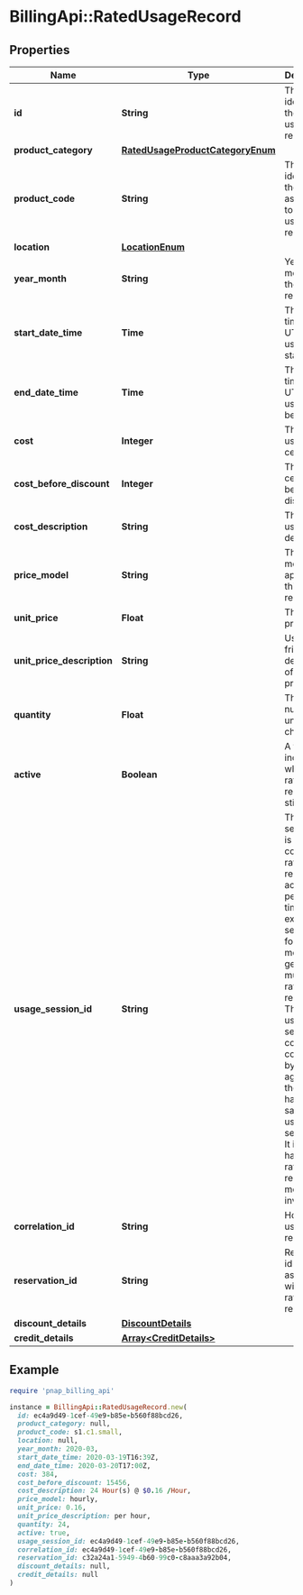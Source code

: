 # BillingApi::RatedUsageRecord

## Properties

| Name | Type | Description | Notes |
| ---- | ---- | ----------- | ----- |
| **id** | **String** | The unique identifier of the rated usage record. |  |
| **product_category** | [**RatedUsageProductCategoryEnum**](RatedUsageProductCategoryEnum.md) |  |  |
| **product_code** | **String** | The code identifying the product associated to this usage record. |  |
| **location** | [**LocationEnum**](LocationEnum.md) |  |  |
| **year_month** | **String** | Year and month of the usage record. | [optional] |
| **start_date_time** | **Time** | The point in time (in UTC) when usage has started. |  |
| **end_date_time** | **Time** | The point in time (in UTC) until usage has been rated. |  |
| **cost** | **Integer** | The rated usage in cents. |  |
| **cost_before_discount** | **Integer** | The cost in cents before discount. | [optional] |
| **cost_description** | **String** | The rated usage cost description. | [optional] |
| **price_model** | **String** | The price model applied to this usage record. |  |
| **unit_price** | **Float** | The unit price. |  |
| **unit_price_description** | **String** | User friendly description of the unit price. |  |
| **quantity** | **Float** | The number of units being charged. |  |
| **active** | **Boolean** | A flag indicating whether the rated usage record is still active. |  |
| **usage_session_id** | **String** | The usage session ID is used to correlate rated usage records across periods of time. For example, a server used for over a month will generate multiple rated usage records. The entire usage session cost can be computed by aggregating the records having the same usage session ID. It is usual to have one rated usage record per month or invoice. |  |
| **correlation_id** | **String** | Holds usage record id |  |
| **reservation_id** | **String** | Reservation id associated with this rated usage record. | [optional] |
| **discount_details** | [**DiscountDetails**](DiscountDetails.md) |  | [optional] |
| **credit_details** | [**Array&lt;CreditDetails&gt;**](CreditDetails.md) |  | [optional] |

## Example

```ruby
require 'pnap_billing_api'

instance = BillingApi::RatedUsageRecord.new(
  id: ec4a9d49-1cef-49e9-b85e-b560f88bcd26,
  product_category: null,
  product_code: s1.c1.small,
  location: null,
  year_month: 2020-03,
  start_date_time: 2020-03-19T16:39Z,
  end_date_time: 2020-03-20T17:00Z,
  cost: 384,
  cost_before_discount: 15456,
  cost_description: 24 Hour(s) @ $0.16 /Hour,
  price_model: hourly,
  unit_price: 0.16,
  unit_price_description: per hour,
  quantity: 24,
  active: true,
  usage_session_id: ec4a9d49-1cef-49e9-b85e-b560f88bcd26,
  correlation_id: ec4a9d49-1cef-49e9-b85e-b560f88bcd26,
  reservation_id: c32a24a1-5949-4b60-99c0-c8aaa3a92b04,
  discount_details: null,
  credit_details: null
)
```

